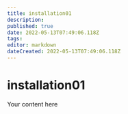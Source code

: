 ```yaml
---
title: installation01
description: 
published: true
date: 2022-05-13T07:49:06.118Z
tags: 
editor: markdown
dateCreated: 2022-05-13T07:49:06.118Z
---
```


# installation01
Your content here